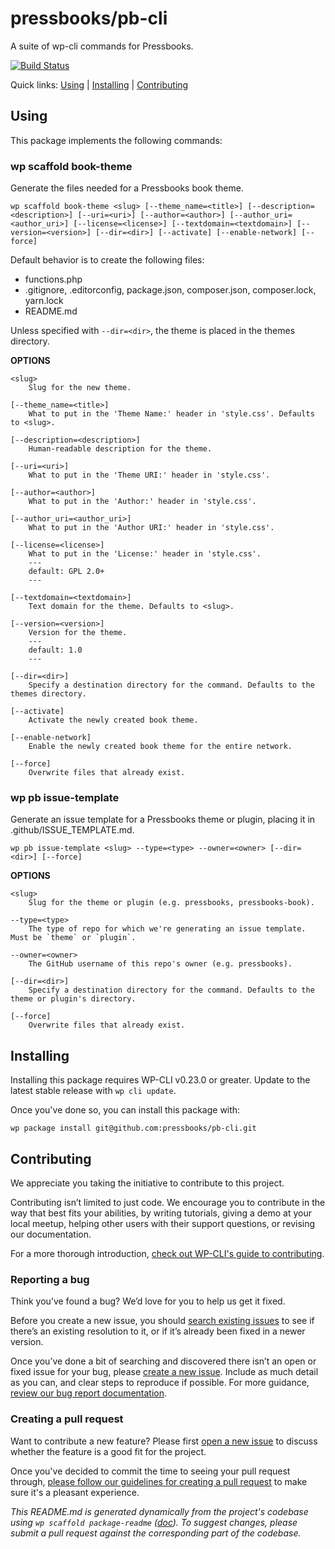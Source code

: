pressbooks/pb-cli
=================

A suite of wp-cli commands for Pressbooks.

[![Build Status](https://travis-ci.org/pressbooks/pb-cli.svg?branch=master)](https://travis-ci.org/pressbooks/pb-cli)

Quick links: [Using](#using) | [Installing](#installing) | [Contributing](#contributing)

## Using

This package implements the following commands:

### wp scaffold book-theme

Generate the files needed for a Pressbooks book theme.

~~~
wp scaffold book-theme <slug> [--theme_name=<title>] [--description=<description>] [--uri=<uri>] [--author=<author>] [--author_uri=<author_uri>] [--license=<license>] [--textdomain=<textdomain>] [--version=<version>] [--dir=<dir>] [--activate] [--enable-network] [--force]
~~~

Default behavior is to create the following files:
- functions.php
- .gitignore, .editorconfig, package.json, composer.json, composer.lock, yarn.lock
- README.md

Unless specified with `--dir=<dir>`, the theme is placed in the themes
directory.

**OPTIONS**

	<slug>
		Slug for the new theme.

	[--theme_name=<title>]
		What to put in the 'Theme Name:' header in 'style.css'. Defaults to <slug>.

	[--description=<description>]
		Human-readable description for the theme.

	[--uri=<uri>]
		What to put in the 'Theme URI:' header in 'style.css'.

	[--author=<author>]
		What to put in the 'Author:' header in 'style.css'.

	[--author_uri=<author_uri>]
		What to put in the 'Author URI:' header in 'style.css'.

	[--license=<license>]
		What to put in the 'License:' header in 'style.css'.
		---
		default: GPL 2.0+
		---

	[--textdomain=<textdomain>]
		Text domain for the theme. Defaults to <slug>.

	[--version=<version>]
		Version for the theme.
		---
		default: 1.0
		---

	[--dir=<dir>]
		Specify a destination directory for the command. Defaults to the themes directory.

	[--activate]
		Activate the newly created book theme.

	[--enable-network]
		Enable the newly created book theme for the entire network.

	[--force]
		Overwrite files that already exist.



### wp pb issue-template

Generate an issue template for a Pressbooks theme or plugin, placing it in .github/ISSUE_TEMPLATE.md.

~~~
wp pb issue-template <slug> --type=<type> --owner=<owner> [--dir=<dir>] [--force]
~~~

**OPTIONS**

	<slug>
		Slug for the theme or plugin (e.g. pressbooks, pressbooks-book).

	--type=<type>
		The type of repo for which we're generating an issue template. Must be `theme` or `plugin`.

	--owner=<owner>
		The GitHub username of this repo's owner (e.g. pressbooks).

	[--dir=<dir>]
		Specify a destination directory for the command. Defaults to the theme or plugin's directory.

	[--force]
		Overwrite files that already exist.

## Installing

Installing this package requires WP-CLI v0.23.0 or greater. Update to the latest stable release with `wp cli update`.

Once you've done so, you can install this package with:

    wp package install git@github.com:pressbooks/pb-cli.git

## Contributing

We appreciate you taking the initiative to contribute to this project.

Contributing isn’t limited to just code. We encourage you to contribute in the way that best fits your abilities, by writing tutorials, giving a demo at your local meetup, helping other users with their support questions, or revising our documentation.

For a more thorough introduction, [check out WP-CLI's guide to contributing](https://make.wordpress.org/cli/handbook/contributing/).

### Reporting a bug

Think you’ve found a bug? We’d love for you to help us get it fixed.

Before you create a new issue, you should [search existing issues](https://github.com/pressbooks/pb-cli/issues?q=label%3Abug%20) to see if there’s an existing resolution to it, or if it’s already been fixed in a newer version.

Once you’ve done a bit of searching and discovered there isn’t an open or fixed issue for your bug, please [create a new issue](https://github.com/pressbooks/pb-cli/issues/new). Include as much detail as you can, and clear steps to reproduce if possible. For more guidance, [review our bug report documentation](https://make.wordpress.org/cli/handbook/bug-reports/).

### Creating a pull request

Want to contribute a new feature? Please first [open a new issue](https://github.com/pressbooks/pb-cli/issues/new) to discuss whether the feature is a good fit for the project.

Once you've decided to commit the time to seeing your pull request through, [please follow our guidelines for creating a pull request](https://make.wordpress.org/cli/handbook/pull-requests/) to make sure it's a pleasant experience.


*This README.md is generated dynamically from the project's codebase using `wp scaffold package-readme` ([doc](https://github.com/wp-cli/scaffold-package-command#wp-scaffold-package-readme)). To suggest changes, please submit a pull request against the corresponding part of the codebase.*
